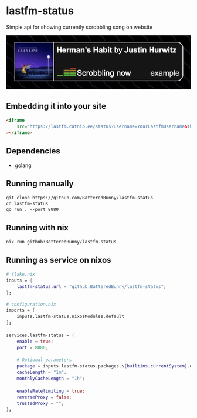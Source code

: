 # lastfm-status

Simple api for showing currently scrobbling song on website

![Example iframe usage](example.png)

## Embedding it into your site

```html
<iframe
    src="https://lastfm.catnip.ee/status?username=YourLastfmUsername&theme=dark"
></iframe>
```


## Dependencies
- golang

## Running manually
```
git clone https://github.com/BatteredBunny/lastfm-status
cd lastfm-status
go run . --port 8080
```

## Running with nix
```
nix run github:BatteredBunny/lastfm-status
```

## Running as service on nixos
```nix
# flake.nix
inputs = {
    lastfm-status.url = "github:BatteredBunny/lastfm-status";
};
```

```nix
# configuration.nix
imports = [
    inputs.lastfm-status.nixosModules.default
];

services.lastfm-status = {
    enable = true;
    port = 8080;

    # Optional parameters
    package = inputs.lastfm-status.packages.${builtins.currentSystem}.default;
    cacheLength = "1m";
    monthlyCacheLength = "1h";
    
    enableRatelimiting = true;
    reverseProxy = false;
    trustedProxy = "";
};
```